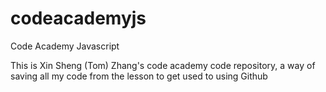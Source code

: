 # codeacademyjs
Code Academy Javascript

This is Xin Sheng (Tom) Zhang's code academy code repository, a way of saving all my code from the lesson to get used to using Github
